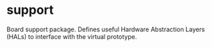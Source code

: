 # support

Board support package. Defines useful Hardware Abstraction Layers (HALs) to interface with the virtual prototype.
